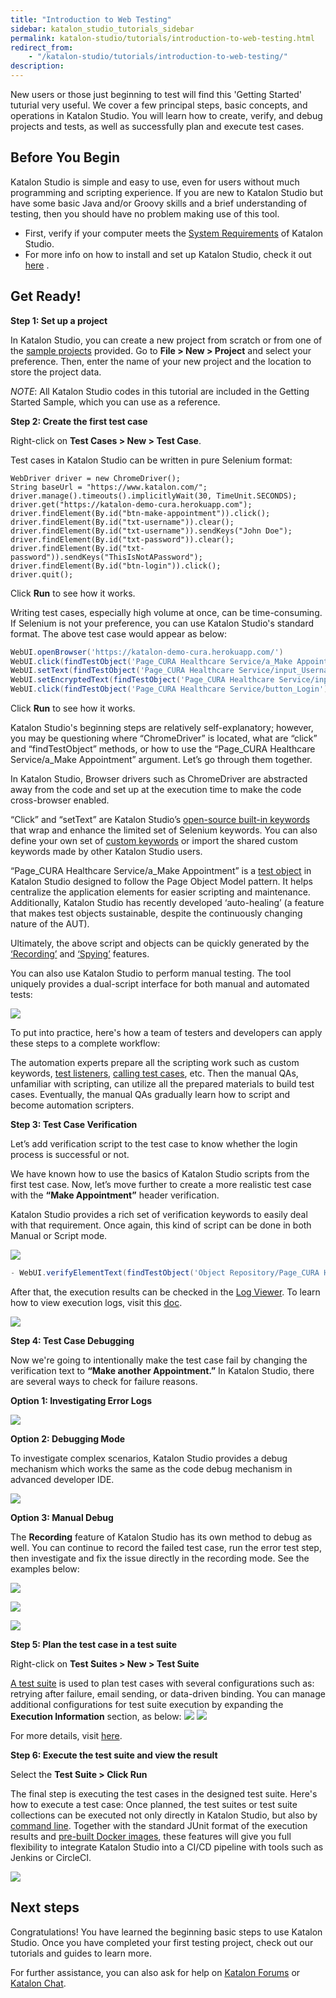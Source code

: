 ```yaml
---
title: "Introduction to Web Testing"
sidebar: katalon_studio_tutorials_sidebar
permalink: katalon-studio/tutorials/introduction-to-web-testing.html
redirect_from:
    - "/katalon-studio/tutorials/introduction-to-web-testing/"
description:
---
```

New users or those just beginning to test will find this 'Getting Started' tuturial very useful. We cover a few principal steps, basic concepts, and operations in Katalon Studio. You will learn how to create, verify, and debug projects and tests, as well as successfully plan and execute test cases.

Before You Begin
-----

Katalon Studio is simple and easy to use, even for users without much programming and scripting experience. If you are new to Katalon Studio but have some basic Java and/or Groovy skills and a brief understanding of testing, then you should have no problem making use of this tool.

- First, verify if your computer meets the [System Requirements](https://docs.katalon.com/katalon-studio/docs/system-requirements.html) of Katalon Studio.
- For more info on how to install and set up Katalon Studio, check it out [here](https://docs.katalon.com/katalon-studio/tutorials/install_setup_katalon_studio.html) .

Get Ready!
-----

**Step 1: Set up a project**

In Katalon Studio, you can create a new project from scratch or from one of the [sample projects](https://github.com/katalon-studio-samples) provided. Go to **File > New > Project** and select your preference. Then, enter the name of your new project and the location to store the project data.

_NOTE_: All Katalon Studio codes in this tutorial are included in the Getting Started Sample, which you can use as a reference.

**Step 2: Create the first test case**

Right-click on **Test Cases > New > Test Case**.

Test cases in Katalon Studio can be written in pure Selenium format:

```
WebDriver driver = new ChromeDriver();
String baseUrl = "https://www.katalon.com/";
driver.manage().timeouts().implicitlyWait(30, TimeUnit.SECONDS);
driver.get("https://katalon-demo-cura.herokuapp.com");
driver.findElement(By.id("btn-make-appointment")).click();
driver.findElement(By.id("txt-username")).clear();
driver.findElement(By.id("txt-username")).sendKeys("John Doe");
driver.findElement(By.id("txt-password")).clear();
driver.findElement(By.id("txt-password")).sendKeys("ThisIsNotAPassword");
driver.findElement(By.id("btn-login")).click();
driver.quit();
```

Click **Run** to see how it works.

Writing test cases, especially high volume at once, can be time-consuming. If Selenium is not your preference, you can use Katalon Studio's standard format. The above test case would appear as below:

```groovy
WebUI.openBrowser('https://katalon-demo-cura.herokuapp.com/')
WebUI.click(findTestObject('Page_CURA Healthcare Service/a_Make Appointment'))
WebUI.setText(findTestObject('Page_CURA Healthcare Service/input_Username_username'), 'John Doe')
WebUI.setEncryptedText(findTestObject('Page_CURA Healthcare Service/input_Password_password'), 'g3/DOGG74jC3Flrr3yH+3D/yKbOqqUNM')
WebUI.click(findTestObject('Page_CURA Healthcare Service/button_Login'))
```

Click **Run** to see how it works.

Katalon Studio's beginning steps are relatively self-explanatory; however, you may be questioning where “ChromeDriver” is located, what are “click” and “findTestObject” methods, or how to use the “Page_CURA Healthcare Service/a_Make Appointment” argument. Let’s go through them together.

In Katalon Studio, Browser drivers such as ChromeDriver are abstracted away from the code and set up at the execution time to make the code cross-browser enabled.

“Click” and “setText” are Katalon Studio’s [open-source built-in keywords](https://github.com/katalon-studio/katalon-studio-testing-framework) that wrap and enhance the limited set of Selenium keywords. You can also define your own set of [custom keywords](https://docs.katalon.com/katalon-studio/tutorials/create_custom_keyword.html) or import the shared custom keywords made by other Katalon Studio users.

“Page_CURA Healthcare Service/a_Make Appointment” is a [test object](https://docs.katalon.com/katalon-studio/docs/manage-test-object.html) in Katalon Studio designed to follow the Page Object Model pattern. It helps centralize the application elements for easier scripting and maintenance. Additionally, Katalon Studio has recently developed ‘auto-healing’ (a feature that makes test objects sustainable, despite the continuously changing nature of the AUT).

Ultimately, the above script and objects can be quickly generated by the [‘Recording’](https://docs.katalon.com/katalon-studio/docs/record-web-utility.html) and [‘Spying’](https://docs.katalon.com/katalon-studio/docs/spy-web-utility.html) features.

You can also use Katalon Studio to perform manual testing. The tool uniquely provides a dual-script interface for both manual and automated tests:

 ![](../../images/katalon-studio/tutorials/introduction-to-web-testing/1.png)

To put into practice, here's how a team of testers and developers can apply these steps to a complete workflow: 

The automation experts prepare all the scripting work such as custom keywords, [test listeners](https://docs.katalon.com/katalon-studio/docs/test-listeners-test-hooks.html), [calling test cases](https://docs.katalon.com/katalon-studio/docs/call-test-case.html#call-test-case-in-manual-view), etc. Then the manual QAs,  unfamiliar with scripting, can utilize all the prepared materials to build test cases. Eventually, the manual QAs gradually learn how to script and become automation scripters.

**Step 3: Test Case Verification**

Let’s add verification script to the test case to know whether the login process is successful or not.

We have known how to use the basics of Katalon Studio scripts from the first test case. Now, let’s move further to create a more realistic test case with the **“Make Appointment”** header verification.

Katalon Studio provides a rich set of verification keywords to easily deal with that requirement. Once again, this kind of script can be done in both Manual or Script mode.

 ![](../../images/katalon-studio/tutorials/introduction-to-web-testing/2.png)

 ```groovy
- WebUI.verifyElementText(findTestObject('Object Repository/Page_CURA Healthcare Service/h2_Make Appointment'), 'Make Appointment', FailureHandling.STOP_ON_FAILURE)
```

After that, the execution results can be checked in the [Log Viewer](https://docs.katalon.com/katalon-studio/tutorials/viewing_execution_logs.html). To learn how to view execution logs, visit this [doc](https://docs.katalon.com/katalon-studio/tutorials/viewing_execution_logs.html).

 ![](../../images/katalon-studio/tutorials/introduction-to-web-testing/3.png)

**Step 4: Test Case Debugging**

Now we're going to intentionally make the test case fail by changing the verification text to **“Make another Appointment.”** In Katalon Studio, there are several ways to check for failure reasons.

**Option 1: Investigating Error Logs**

 ![](../../images/katalon-studio/tutorials/introduction-to-web-testing/4.png)

**Option 2: Debugging Mode**

To investigate complex scenarios, Katalon Studio provides a debug mechanism which works the same as the code debug mechanism in advanced developer IDE.

![](../../images/katalon-studio/tutorials/introduction-to-web-testing/5.png)

**Option 3: Manual Debug**

The **Recording** feature of Katalon Studio has its own method to debug as well. You can continue to record the failed test case, run the error test step, then investigate and fix the issue directly in the recording mode. See the examples below:

 ![](../../images/katalon-studio/tutorials/introduction-to-web-testing/6.png)

 ![](../../images/katalon-studio/tutorials/introduction-to-web-testing/7.png)

 ![](../../images/katalon-studio/tutorials/introduction-to-web-testing/8.png)

**Step 5: Plan the test case in a test suite**

Right-click on **Test Suites > New > Test Suite**

[A test suite](https://docs.katalon.com/katalon-studio/docs/design-a-test-suite.html) is used to plan test cases with several configurations such as: retrying after failure, email sending, or data-driven binding. You can manage additional configurations for test suite execution by expanding the **Execution Information** section, as below:
![](../../images/katalon-studio/tutorials/introduction-to-web-testing/image2017-2-15-143A493A29.png)
![](../../images/katalon-studio/tutorials/introduction-to-web-testing/9.png)

For more details, visit [here](https://docs.katalon.com/katalon-studio/docs/design-a-test-suite.html).

**Step 6: Execute the test suite and view the result**

Select the **Test Suite > Click Run**

The final step is executing the test cases in the designed test suite. Here's how to execute a test case: Once planned, the test suites or test suite collections can be executed not only directly in Katalon Studio, but also by [command line](https://docs.katalon.com/katalon-studio/tutorials/generate_command_line.html). Together with the standard JUnit format of the execution results and [pre-built Docker images](https://github.com/katalon-studio/docker-images), these features will give you full flexibility to integrate Katalon Studio into a CI/CD pipeline with tools such as Jenkins or CircleCI.

![](../../images/katalon-studio/tutorials/introduction-to-web-testing/10.png)

Next steps
----

Congratulations! You have learned the beginning basic steps to use Katalon Studio. Once you have completed your first testing project, check out our tutorials and guides to learn more.

For further assistance, you can also ask for help on [Katalon Forums](https://forum.katalon.com/) or [Katalon Chat](https://gitter.im/katalon-studio/Lobby).

